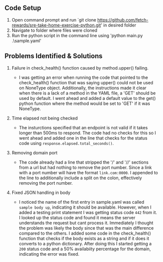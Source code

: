 ## Code Setup

1. Open command prompt and run `git clone https://github.com/fetch-rewards/sre-take-home-exercise-python.git' in desired folder
2. Navigate to folder where files were cloned
3. Run the python script in the command line using 'python main.py .\sample.yaml'

## Problems Identified & Solutions

1. Failure in check_health() function caused by method.upper() failing.
    - I was getting an error when running the code that pointed to the check_health() function that was saying upper() could not be used on NoneType object. Additionally, the instructions made it clear when there is a lack of a method in the YAML file, a 'GET' should be used by default. I went ahead and added a default value to the get() python function where the method would be set to 'GET' if it was NoneType.

2. Time elapsed not being checked
    - The insturctions specified that an endpoint is not valid if it takes longer than 500ms to respond. The code had no checks for this so I went ahead and added one in the line that checks for the status code using `response.elapsed.total_seconds()`.

3. Removing domain port
    - The code already had a line that stripped the '/' and '//' sections from a url but had nothing to remove the port number. Since a link with a port number will have the format `link.com:0000`. I appended to the line to additionally include a split on the colon, effectively removing the port number.

4. Fixed JSON handling in body
    - I noticed the name of the first entry in sample.yaml was called `sample body up`, indicating it should be available. However, when I added a testing print statement I was getting status code `442` from it. I looked up the status code and found it means the server understands the request but cant process it. Immediately I thought the problem was likely the body since that was the main difference compared to the others. I added some code in the check_health() function that checks if the body exists as a string and if it does it converts to a python dictionary. After doing this I started getting a `200` status code and a 50% availabiity percentage for the domain, indicating the error was fixed.